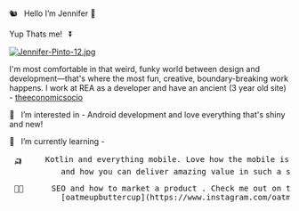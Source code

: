  🐿️  &nbsp; Hello  I’m Jennifer 🐼
 
  Yup Thats me!  &nbsp; ⏬
  
  [![Jennifer-Pinto-12.jpg](https://i.postimg.cc/1tz284R9/Jennifer-Pinto-12.jpg)](https://postimg.cc/SXwD5Sz5)

  I'm most comfortable in that weird, funky world between design and development—that's where the most fun, creative, boundary-breaking work happens. 
  I work at REA as a developer and have an ancient (3 year old site) - [theeconomicsocio](https://www.theeconomicsocio.com/)


👀  &nbsp; I’m interested in  - Android development and love everything that's shiny and new! 

🌱   &nbsp; I’m currently learning -
 <pre> 🛺  &nbsp;  Kotlin and everything mobile. Love how the mobile is so different from the 🕸️  &nbsp; 
           and how you can deliver amazing value in such a small screen.</pre>
 <pre> 🧑‍🚀   &nbsp;  SEO and how to market a product . Check me out on the gram 
           [oatmeupbuttercup](https://www.instagram.com/oatmeupbuttercup/)
